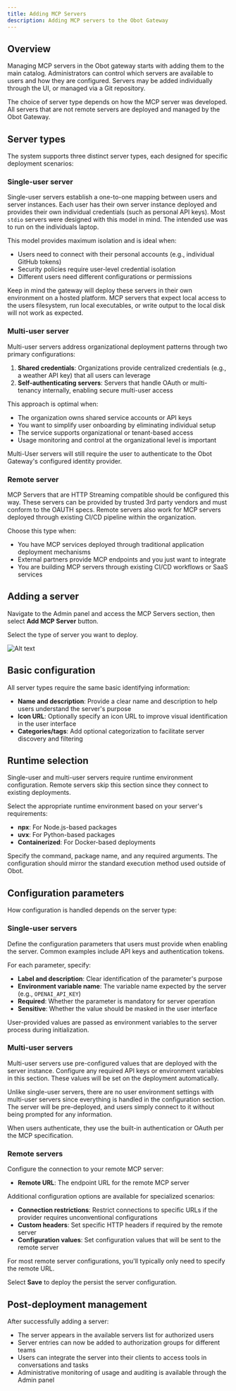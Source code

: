 ```yaml
---
title: Adding MCP Servers
description: Adding MCP servers to the Obot Gateway
---
```


## Overview

Managing MCP servers in the Obot gateway starts with adding them to the main catalog. Administrators can control which servers are available to users and how they are configured. Servers may be added individually through the UI, or managed via a Git repository.

The choice of server type depends on how the MCP server was developed. All servers that are not remote servers are deployed and managed by the Obot Gateway.

## Server types

The system supports three distinct server types, each designed for specific deployment scenarios:

### Single-user server

Single-user servers establish a one-to-one mapping between users and server instances. Each user has their own server instance deployed and provides their own individual credentials (such as personal API keys). Most `stdio` servers were designed with this model in mind. The intended use was to run on the individuals laptop.

This model provides maximum isolation and is ideal when:

- Users need to connect with their personal accounts (e.g., individual GitHub tokens)
- Security policies require user-level credential isolation
- Different users need different configurations or permissions

Keep in mind the gateway will deploy these servers in their own environment on a hosted platform. MCP servers that expect local access to the users filesystem, run local executables, or write output to the local disk will not work as expected.

### Multi-user server

Multi-user servers address organizational deployment patterns through two primary configurations:

1. **Shared credentials**: Organizations provide centralized credentials (e.g., a weather API key) that all users can leverage
2. **Self-authenticating servers**: Servers that handle OAuth or multi-tenancy internally, enabling secure multi-user access

This approach is optimal when:

- The organization owns shared service accounts or API keys
- You want to simplify user onboarding by eliminating individual setup
- The service supports organizational or tenant-based access
- Usage monitoring and control at the organizational level is important

Multi-User servers will still require the user to authenticate to the Obot Gateway's configured identity provider.

### Remote server

MCP Servers that are HTTP Streaming compatible should be configured this way. These servers can be provided by trusted 3rd party vendors and must conform to the OAUTH specs. Remote servers also work for MCP servers deployed through existing CI/CD pipeline within the organization.

Choose this type when:

- You have MCP services deployed through traditional application deployment mechanisms
- External partners provide MCP endpoints and you just want to integrate
- You are building MCP servers through existing CI/CD workflows or SaaS services

## Adding a server

Navigate to the Admin panel and access the MCP Servers section, then select **Add MCP Server** button.

Select the type of server you want to deploy.

![Alt text](/img/add-mcp-server-type-selector.png)

## Basic configuration

All server types require the same basic identifying information:

- **Name and description**: Provide a clear name and description to help users understand the server's purpose
- **Icon URL**: Optionally specify an icon URL to improve visual identification in the user interface
- **Categories/tags**: Add optional categorization to facilitate server discovery and filtering

## Runtime selection

Single-user and multi-user servers require runtime environment configuration. Remote servers skip this section since they connect to existing deployments.

Select the appropriate runtime environment based on your server's requirements:

- **npx**: For Node.js-based packages
- **uvx**: For Python-based packages  
- **Containerized**: For Docker-based deployments

Specify the command, package name, and any required arguments. The configuration should mirror the standard execution method used outside of Obot.

## Configuration parameters

How configuration is handled depends on the server type:

### Single-user servers

Define the configuration parameters that users must provide when enabling the server. Common examples include API keys and authentication tokens.

For each parameter, specify:

- **Label and description**: Clear identification of the parameter's purpose
- **Environment variable name**: The variable name expected by the server (e.g., `OPENAI_API_KEY`)
- **Required**: Whether the parameter is mandatory for server operation
- **Sensitive**: Whether the value should be masked in the user interface

User-provided values are passed as environment variables to the server process during initialization.

### Multi-user servers

Multi-user servers use pre-configured values that are deployed with the server instance. Configure any required API keys or environment variables in this section. These values will be set on the deployment automatically.

Unlike single-user servers, there are no user environment settings with multi-user servers since everything is handled in the configuration section. The server will be pre-deployed, and users simply connect to it without being prompted for any information.

When users authenticate, they use the built-in authentication or OAuth per the MCP specification.

### Remote servers

Configure the connection to your remote MCP server:

- **Remote URL**: The endpoint URL for the remote MCP server

Additional configuration options are available for specialized scenarios:

- **Connection restrictions**: Restrict connections to specific URLs if the provider requires unconventional configurations
- **Custom headers**: Set specific HTTP headers if required by the remote server
- **Configuration values**: Set configuration values that will be sent to the remote server

For most remote server configurations, you'll typically only need to specify the remote URL.


Select **Save** to deploy the persist the server configuration.

## Post-deployment management

After successfully adding a server:

- The server appears in the available servers list for authorized users
- Server entries can now be added to authorization groups for different teams
- Users can integrate the server into their clients to access tools in conversations and tasks
- Administrative monitoring of usage and auditing is available through the Admin panel